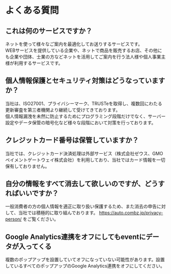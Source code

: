 # よくある質問

## これは何のサービスですか？
ネットを使って様々なご案内を最適化してお送りするサービスです。  
WEBサービスを提供している企業や、ネットで商品を販売するお店、その他にも企業や団体、士業の方などネットを活用してご案内を行う法人様や個人事業主様が利用するサービスです。  

## 個人情報保護とセキュリティ対策はどうなっていますか？
当社は、ISO27001、プライバシーマーク、TRUSTeを取得し、複数回にわたる更新審査を第三者機関より継続して受けてきております。  
個人情報漏洩を未然に防止するためにプログラミング段階だけでなく、サーバー設定やデータ保管の暗号化など様々な段階において対策を行っております。 

## クレジットカード番号は保管していますか？
当社では、クレジットカード決済処理は外部サービス（株式会社ゼウス、GMOペイメントゲートウェイ株式会社）を利用しており、当社ではカード情報を一切保有しておりません。

## 自分の情報をすべて消去して欲しいのですが、どうすればいいですか？
一般消費者の方の個人情報を適正に取り扱い保護するため、また消去の申告に対して、当社では積極的に取り組んでおります。
https://auto.combz.jp/privacy-person/ をご覧ください。

## Google Analytics連携をオフにしてもeventにデータが入ってくる
複数のポップアップを設置していてオフになっていない可能性があります。設置しているすべてのポップアップのGoogle Analytics連携をオフにしてください。
